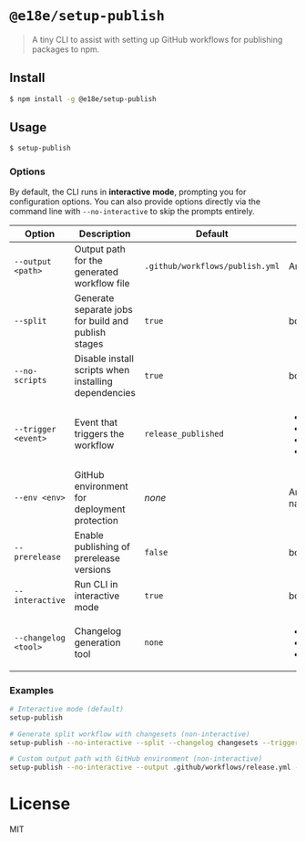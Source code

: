 # `@e18e/setup-publish`

> A tiny CLI to assist with setting up GitHub workflows for publishing packages to npm.

## Install

```bash
$ npm install -g @e18e/setup-publish
```

## Usage

```bash
$ setup-publish
```

### Options

By default, the CLI runs in **interactive mode**, prompting you for configuration options. You can also provide options directly via the command line with `--no-interactive` to skip the prompts entirely.

| Option | Description | Default | Values |
|--------|-------------|---------|--------|
| `--output <path>` | Output path for the generated workflow file | `.github/workflows/publish.yml` | Any valid file path |
| `--split` | Generate separate jobs for build and publish stages | `true` | boolean |
| `--no-scripts` | Disable install scripts when installing dependencies | `true` | boolean |
| `--trigger <event>` | Event that triggers the workflow | `release_published` | <ul><li>`release_published`</li><li>`release_created`</li><li>`tag`</li><li>`push_main`</li></ul> |
| `--env <env>` | GitHub environment for deployment protection | _none_ | Any environment name |
| `--prerelease` | Enable publishing of prerelease versions | `false` | boolean |
| `--interactive` | Run CLI in interactive mode | `true` | boolean |
| `--changelog <tool>` | Changelog generation tool | `none` | <ul><li>`changelogithub`</li><li>`changesets`</li><li>`none`</li></ul> |

### Examples

```bash
# Interactive mode (default)
setup-publish

# Generate split workflow with changesets (non-interactive)
setup-publish --no-interactive --split --changelog changesets --trigger push_main

# Custom output path with GitHub environment (non-interactive)
setup-publish --no-interactive --output .github/workflows/release.yml --env production
```

# License

MIT

